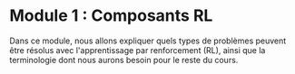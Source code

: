 # Module 1 : Composants RL

Dans ce module, nous allons expliquer quels types de problèmes peuvent être résolus avec l'apprentissage par renforcement (RL), ainsi que la terminologie dont nous aurons besoin pour le reste du cours.